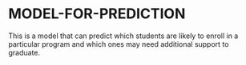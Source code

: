 # MODEL-FOR-PREDICTION
This is a model that can predict which students are likely to enroll in a particular program and which ones may need additional support to graduate.
